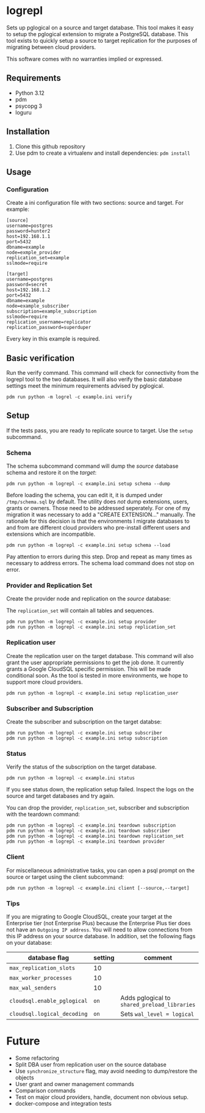 # logrepl

Sets up pglogical on a source and target database. This tool makes it easy to setup the pglogical extension to migrate a PostgreSQL database. This tool exists to quickly setup a source to target replication for the purposes of migrating
between cloud providers.

This software comes with no warranties implied or expressed.

## Requirements

- Python 3.12
- pdm
- psycopg 3
- loguru

## Installation

1. Clone this github repository
2. Use pdm to create a virtualenv and install dependencies: `pdm install`

## Usage

### Configuration

Create a ini configuration file with two sections: source and target. For example:

```
[source]
username=postgres
password=hunter2
host=192.168.1.1
port=5432
dbname=example
node=exmple_provider
replication_set=example
sslmode=require

[target]
username=postgres
password=secret
host=192.168.1.2
port=5432
dbname=example
node=example_subscriber
subscription=example_subscription
sslmode=require
replication_username=replicator
replication_password=superduper
```

Every key in this example is required.

## Basic verification

Run the verify command. This command will check for connectivity from the logrepl tool to the two databases. It will also verify the basic database settings meet the minimum requirements advised by pglogical.

```
pdm run python -m logrel -c example.ini verify
```

## Setup

If the tests pass, you are ready to replicate source to target. Use the `setup` subcommand.

### Schema

The schema subcommand command will dump the _source_ database schema and restore it on the _target_:

```
pdm run python -m logrepl -c example.ini setup schema --dump
```

Before loading the schema, you can edit it, it is dumped under `/tmp/schema.sql` by default. The utility does _not_ dump extensions, users, grants or owners. Those need to be addressed seperately. For one of my migration it was necessary to add a "CREATE EXTENSION..." manually. The rationale for this decision is that the environments I migrate databases to and from are different cloud providers who pre-install different users and extensions which are incompatible.

```
pdm run python -m logrepl -c example.ini setup schema --load
```

Pay attention to errors during this step. Drop and repeat as many times as necessary to address errors. The schema load command does not stop on error.

### Provider and Replication Set

Create the provider node and replication on the _source_ database:

The `replication_set` will contain all tables and sequences.

```
pdm run python -m logrepl -c example.ini setup provider
pdm run python -m logrepl -c example.ini setup replication_set

```

### Replication user

Create the replication user on the target database. This command will also grant
the user appropriate permissions to get the job done. It currently grants a Google CloudSQL
specific permission. This will be made conditional soon. As the tool is tested in more environments,
we hope to support more cloud providers.


```
pdm run python -m logrepl -c example.ini setup replication_user
```

### Subscriber and Subscription

Create the subscriber and subscription on the target databse:

```
pdm run python -m logrepl -c example.ini setup subscriber
pdm run python -m logrepl -c example.ini setup subscription
```


### Status

Verify the status of the subscription on the target database.


```
pdm run python -m logrepl -c example.ini status
```

If you see status down, the replication setup failed. Inspect the logs on the source and target databases and try again.

You can drop the provider, `replication_set`, subscriber and subscription with the teardown command:

```
pdm run python -m logrepl -c example.ini teardown subscription
pdm run python -m logrepl -c example.ini teardown subscriber
pdm run python -m logrepl -c example.ini teardown replication_set
pdm run python -m logrepl -c example.ini teardown provider
```

### Client

For miscellaneous administrative tasks, you can open a psql prompt on the source or target using the client subcommand:


```
pdm run python -m logrepl -c example.ini client [--source,--target]
```

### Tips

If you are migrating to Google CloudSQL, create your target at the Enterprise tier (not Enterprise Plus) because the Enterprise Plus tier does not have an `Outgoing IP address`. You will need to allow connections from this IP address on your source database. In addition, set the following flags on your database:


| database flag               | setting | comment |
|-----------------------------|---------|---------|
| `max_replication_slots`     | 10      |         |
| `max_worker_processes`      | 10      |         |
| `max_wal_senders`           | 10      |         | 
| `cloudsql.enable_pglogical` | `on`    | Adds pglogical to `shared_preload_libraries` |
| `cloudsql.logical_decoding` | `on`    | Sets `wal_level = logical` |


# Future

- Some refactoring
- Split DBA user from replication user on the source database
- Use `synchronize_structure` flag, may avoid needing to dump/restore the objects
- User grant and owner management commands
- Comparison commands
- Test on major cloud providers, handle, document non obvious setup.
- docker-compose and integration tests

